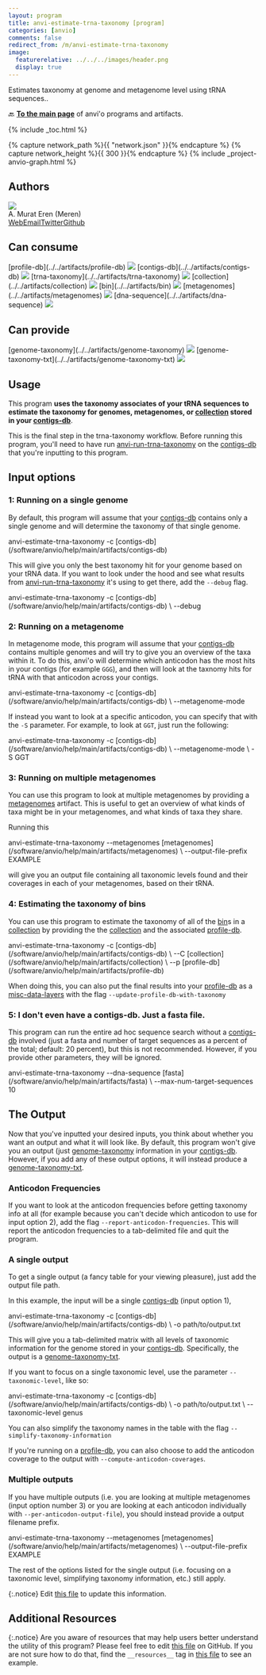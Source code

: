 ```yaml
---
layout: program
title: anvi-estimate-trna-taxonomy [program]
categories: [anvio]
comments: false
redirect_from: /m/anvi-estimate-trna-taxonomy
image:
  featurerelative: ../../../images/header.png
  display: true
---
```


Estimates taxonomy at genome and metagenome level using tRNA sequences..

🔙 **[To the main page](../../)** of anvi'o programs and artifacts.


{% include _toc.html %}
<div id="svg" class="subnetwork"></div>
{% capture network_path %}{{ "network.json" }}{% endcapture %}
{% capture network_height %}{{ 300 }}{% endcapture %}
{% include _project-anvio-graph.html %}


## Authors

<div class="page-author"><div class="page-author-info"><div class="page-person-photo"><img class="page-person-photo-img" src="../../images/authors/meren.jpg" /></div><div class="page-person-info-box"><span class="page-author-name">A. Murat Eren (Meren)</span><div class="page-author-social-box"><a href="http://meren.org" class="person-social" target="_blank"><i class="fa fa-fw fa-home"></i>Web</a><a href="mailto:a.murat.eren@gmail.com" class="person-social" target="_blank"><i class="fa fa-fw fa-envelope-square"></i>Email</a><a href="http://twitter.com/merenbey" class="person-social" target="_blank"><i class="fa fa-fw fa-twitter-square"></i>Twitter</a><a href="http://github.com/meren" class="person-social" target="_blank"><i class="fa fa-fw fa-github"></i>Github</a></div></div></div></div>



## Can consume


<p style="text-align: left" markdown="1"><span class="artifact-r">[profile-db](../../artifacts/profile-db) <img src="../../images/icons/DB.png" class="artifact-icon-mini" /></span> <span class="artifact-r">[contigs-db](../../artifacts/contigs-db) <img src="../../images/icons/DB.png" class="artifact-icon-mini" /></span> <span class="artifact-r">[trna-taxonomy](../../artifacts/trna-taxonomy) <img src="../../images/icons/CONCEPT.png" class="artifact-icon-mini" /></span> <span class="artifact-r">[collection](../../artifacts/collection) <img src="../../images/icons/COLLECTION.png" class="artifact-icon-mini" /></span> <span class="artifact-r">[bin](../../artifacts/bin) <img src="../../images/icons/BIN.png" class="artifact-icon-mini" /></span> <span class="artifact-r">[metagenomes](../../artifacts/metagenomes) <img src="../../images/icons/TXT.png" class="artifact-icon-mini" /></span> <span class="artifact-r">[dna-sequence](../../artifacts/dna-sequence) <img src="../../images/icons/SEQUENCE.png" class="artifact-icon-mini" /></span></p>


## Can provide


<p style="text-align: left" markdown="1"><span class="artifact-p">[genome-taxonomy](../../artifacts/genome-taxonomy) <img src="../../images/icons/CONCEPT.png" class="artifact-icon-mini" /></span> <span class="artifact-p">[genome-taxonomy-txt](../../artifacts/genome-taxonomy-txt) <img src="../../images/icons/TXT.png" class="artifact-icon-mini" /></span></p>


## Usage


This program **uses the taxonomy associates of your tRNA sequences to estimate the taxonomy for genomes, metagenomes, or <span class="artifact-n">[collection](/software/anvio/help/main/artifacts/collection)</span> stored in your <span class="artifact-n">[contigs-db](/software/anvio/help/main/artifacts/contigs-db)</span>**. 

This is the final step in the trna-taxonomy workflow. Before running this program, you'll need to have run <span class="artifact-p">[anvi-run-trna-taxonomy](/software/anvio/help/main/programs/anvi-run-trna-taxonomy)</span> on the <span class="artifact-n">[contigs-db](/software/anvio/help/main/artifacts/contigs-db)</span> that you're inputting to this program.

## Input options 

### 1: Running on a single genome

By default, this program will assume that your <span class="artifact-n">[contigs-db](/software/anvio/help/main/artifacts/contigs-db)</span> contains only a single genome and will determine the taxonomy of that single genome.   

<div class="codeblock" markdown="1">
anvi&#45;estimate&#45;trna&#45;taxonomy &#45;c <span class="artifact&#45;n">[contigs&#45;db](/software/anvio/help/main/artifacts/contigs&#45;db)</span>
</div>

This will give you only the best taxonomy hit for your genome based on your tRNA data. If you want to look under the hood and see what results from <span class="artifact-p">[anvi-run-trna-taxonomy](/software/anvio/help/main/programs/anvi-run-trna-taxonomy)</span> it's using to get there, add the `--debug` flag. 

<div class="codeblock" markdown="1">
anvi&#45;estimate&#45;trna&#45;taxonomy &#45;c <span class="artifact&#45;n">[contigs&#45;db](/software/anvio/help/main/artifacts/contigs&#45;db)</span> \
                           &#45;&#45;debug 
</div>

### 2: Running on a metagenome

In metagenome mode, this program will assume that your <span class="artifact-n">[contigs-db](/software/anvio/help/main/artifacts/contigs-db)</span> contains multiple genomes and will try to give you an overview of the taxa within it.  To do this, anvi'o will determine which anticodon has the most hits in your contigs (for example `GGG`), and then will look at the taxnomy hits for tRNA with that anticodon across your contigs. 

<div class="codeblock" markdown="1">
anvi&#45;estimate&#45;trna&#45;taxonomy &#45;c <span class="artifact&#45;n">[contigs&#45;db](/software/anvio/help/main/artifacts/contigs&#45;db)</span> \
                           &#45;&#45;metagenome&#45;mode 
</div>

If instead you want to look at a specific anticodon, you can specify that with the `-S` parameter. For example, to look at `GGT`, just run the following: 

<div class="codeblock" markdown="1">
anvi&#45;estimate&#45;trna&#45;taxonomy &#45;c <span class="artifact&#45;n">[contigs&#45;db](/software/anvio/help/main/artifacts/contigs&#45;db)</span> \
                           &#45;&#45;metagenome&#45;mode \
                           &#45;S GGT
</div>

### 3: Running on multiple metagenomes

You can use this program to look at multiple metagenomes by providing a <span class="artifact-n">[metagenomes](/software/anvio/help/main/artifacts/metagenomes)</span> artifact. This is useful to get an overview of what kinds of taxa might be in your metagenomes, and what kinds of taxa they share. 

Running this

<div class="codeblock" markdown="1">
anvi&#45;estimate&#45;trna&#45;taxonomy &#45;&#45;metagenomes <span class="artifact&#45;n">[metagenomes](/software/anvio/help/main/artifacts/metagenomes)</span> \
                           &#45;&#45;output&#45;file&#45;prefix EXAMPLE
</div>

will give you an output file containing all taxonomic levels found and their coverages in each of your metagenomes, based on their tRNA. 

### 4: Estimating the taxonomy of bins 

You can use this program to estimate the taxonomy of all of the <span class="artifact-n">[bin](/software/anvio/help/main/artifacts/bin)</span>s in a <span class="artifact-n">[collection](/software/anvio/help/main/artifacts/collection)</span> by providing the the <span class="artifact-n">[collection](/software/anvio/help/main/artifacts/collection)</span> and the associated <span class="artifact-n">[profile-db](/software/anvio/help/main/artifacts/profile-db)</span>. 

<div class="codeblock" markdown="1">
anvi&#45;estimate&#45;trna&#45;taxonomy &#45;c <span class="artifact&#45;n">[contigs&#45;db](/software/anvio/help/main/artifacts/contigs&#45;db)</span> \
                           &#45;&#45;C <span class="artifact&#45;n">[collection](/software/anvio/help/main/artifacts/collection)</span>  \
                           &#45;&#45;p <span class="artifact&#45;n">[profile&#45;db](/software/anvio/help/main/artifacts/profile&#45;db)</span> 
</div>

When doing this, you can also put the final results into your <span class="artifact-n">[profile-db](/software/anvio/help/main/artifacts/profile-db)</span> as a <span class="artifact-n">[misc-data-layers](/software/anvio/help/main/artifacts/misc-data-layers)</span> with the flag `--update-profile-db-with-taxonomy`

### 5: I don't even have a contigs-db. Just a fasta file. 

This program can run the entire ad hoc sequence search without a <span class="artifact-n">[contigs-db](/software/anvio/help/main/artifacts/contigs-db)</span> involved (just a fasta and number of target sequences as a percent of the total; default: 20 percent), but this is not recommended. However, if you provide other parameters, they will be ignored. 

<div class="codeblock" markdown="1">
anvi&#45;estimate&#45;trna&#45;taxonomy &#45;&#45;dna&#45;sequence <span class="artifact&#45;n">[fasta](/software/anvio/help/main/artifacts/fasta)</span> \
                           &#45;&#45;max&#45;num&#45;target&#45;sequences 10
</div>

## The Output

Now that you've inputted your desired inputs, you think about whether you want an output and what it will look like. By default, this program won't give you an output (just <span class="artifact-n">[genome-taxonomy](/software/anvio/help/main/artifacts/genome-taxonomy)</span> information in your <span class="artifact-n">[contigs-db](/software/anvio/help/main/artifacts/contigs-db)</span>. However, if you add any of these output options, it will instead produce a <span class="artifact-n">[genome-taxonomy-txt](/software/anvio/help/main/artifacts/genome-taxonomy-txt)</span>. 

### Anticodon Frequencies

If you want to look at the anticodon frequencies before getting taxonomy info at all (for example because you can't decide which anticodon to use for input option 2), add the flag `--report-anticodon-frequencies`. This will report the anticodon frequencies to a tab-delimited file and quit the program. 

### A single output 

To get a single output (a fancy table for your viewing pleasure), just add the output file path. 

In this example, the input will be a single <span class="artifact-n">[contigs-db](/software/anvio/help/main/artifacts/contigs-db)</span> (input option 1), 

<div class="codeblock" markdown="1">
anvi&#45;estimate&#45;trna&#45;taxonomy &#45;c <span class="artifact&#45;n">[contigs&#45;db](/software/anvio/help/main/artifacts/contigs&#45;db)</span> \
                           &#45;o path/to/output.txt  
</div>

This will give you a tab-delimited matrix with all levels of taxonomic information for the genome stored in your <span class="artifact-n">[contigs-db](/software/anvio/help/main/artifacts/contigs-db)</span>. Specifically, the output is a <span class="artifact-n">[genome-taxonomy-txt](/software/anvio/help/main/artifacts/genome-taxonomy-txt)</span>. 

If you want to focus on a single taxonomic level, use the parameter `--taxonomic-level`, like so:

<div class="codeblock" markdown="1">
anvi&#45;estimate&#45;trna&#45;taxonomy &#45;c <span class="artifact&#45;n">[contigs&#45;db](/software/anvio/help/main/artifacts/contigs&#45;db)</span> \
                           &#45;o path/to/output.txt  \
                           &#45;&#45;taxonomic&#45;level genus 
</div>

You can also simplify the taxonomy names in the table with the flag `--simplify-taxonomy-information`

If you're running on a <span class="artifact-n">[profile-db](/software/anvio/help/main/artifacts/profile-db)</span>, you can also choose to add the anticodon coverage to the output with `--compute-anticodon-coverages`. 

### Multiple outputs

If you have multiple outputs (i.e. you are looking at multiple metagenomes (input option number 3) or you are looking at each anticodon individually with `--per-anticodon-output-file`), you should instead provide a output filename prefix.  

<div class="codeblock" markdown="1">
anvi&#45;estimate&#45;trna&#45;taxonomy &#45;&#45;metagenomes <span class="artifact&#45;n">[metagenomes](/software/anvio/help/main/artifacts/metagenomes)</span> \
                           &#45;&#45;output&#45;file&#45;prefix EXAMPLE
</div>

The rest of the options listed for the single output (i.e. focusing on a taxonomic level, simplifying taxonomy information, etc.) still apply. 


{:.notice}
Edit [this file](https://github.com/merenlab/anvio/tree/master/anvio/docs/programs/anvi-estimate-trna-taxonomy.md) to update this information.


## Additional Resources



{:.notice}
Are you aware of resources that may help users better understand the utility of this program? Please feel free to edit [this file](https://github.com/merenlab/anvio/tree/master/bin/anvi-estimate-trna-taxonomy) on GitHub. If you are not sure how to do that, find the `__resources__` tag in [this file](https://github.com/merenlab/anvio/blob/master/bin/anvi-interactive) to see an example.
